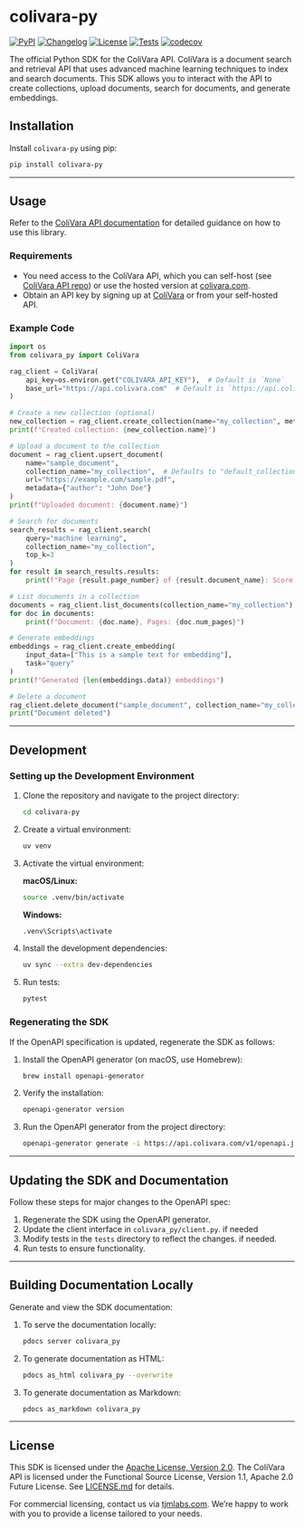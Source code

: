 # colivara-py


[![PyPI](https://img.shields.io/pypi/v/colivara-py.svg)](https://pypi.org/project/colivara-py/)
[![Changelog](https://img.shields.io/github/v/release/tjmlabs/colivara-py?include_prereleases&label=changelog)](https://github.com/tjmlabs/colivara-py/releases)
[![License](https://img.shields.io/badge/license-Apache%202.0-blue.svg)](https://github.com/tjmlabs/colivara-py/blob/main/LICENSE)
[![Tests](https://github.com/tjmlabs/colivara-py/actions/workflows/test.yml/badge.svg)](https://github.com/tjmlabs/colivara-py/actions/workflows/test.yml) [![codecov](https://codecov.io/gh/tjmlabs/ColiVara/branch/main/graph/badge.svg)](https://codecov.io/gh/tjmlabs/ColiVara)

The official Python SDK for the ColiVara API. ColiVara is a document search and retrieval API that uses advanced machine learning techniques to index and search documents. This SDK allows you to interact with the API to create collections, upload documents, search for documents, and generate embeddings.

## Installation

Install `colivara-py` using pip:

```bash
pip install colivara-py
```

---

## Usage

Refer to the [ColiVara API documentation](https://docs.colivara.com) for detailed guidance on how to use this library.

### Requirements
- You need access to the ColiVara API, which you can self-host (see [ColiVara API repo](https://github.com/tjmlabs/ColiVara)) or use the hosted version at [colivara.com](https://colivara.com).
- Obtain an API key by signing up at [ColiVara](https://colivara.com) or from your self-hosted API.

### Example Code

```python
import os
from colivara_py import ColiVara

rag_client = ColiVara(
    api_key=os.environ.get("COLIVARA_API_KEY"),  # Default is `None`
    base_url="https://api.colivara.com"  # Default is `https://api.colivara.com`
)

# Create a new collection (optional)
new_collection = rag_client.create_collection(name="my_collection", metadata={"description": "A sample collection"})
print(f"Created collection: {new_collection.name}")

# Upload a document to the collection
document = rag_client.upsert_document(
    name="sample_document",
    collection_name="my_collection",  # Defaults to "default_collection"
    url="https://example.com/sample.pdf",
    metadata={"author": "John Doe"}
)
print(f"Uploaded document: {document.name}")

# Search for documents
search_results = rag_client.search(
    query="machine learning",
    collection_name="my_collection",
    top_k=3
)
for result in search_results.results:
    print(f"Page {result.page_number} of {result.document_name}: Score {result.normalized_score}")

# List documents in a collection
documents = rag_client.list_documents(collection_name="my_collection")
for doc in documents:
    print(f"Document: {doc.name}, Pages: {doc.num_pages}")

# Generate embeddings
embeddings = rag_client.create_embedding(
    input_data=["This is a sample text for embedding"],
    task="query"
)
print(f"Generated {len(embeddings.data)} embeddings")

# Delete a document
rag_client.delete_document("sample_document", collection_name="my_collection")
print("Document deleted")
```

---

## Development

### Setting up the Development Environment

1. Clone the repository and navigate to the project directory:

    ```bash
    cd colivara-py
    ```

2. Create a virtual environment:

    ```bash
    uv venv
    ```

3. Activate the virtual environment:

    **macOS/Linux:**
    ```bash
    source .venv/bin/activate
    ```

    **Windows:**
    ```bash
    .venv\Scripts\activate
    ```

4. Install the development dependencies:

    ```bash
    uv sync --extra dev-dependencies
    ```

5. Run tests:

    ```bash
    pytest
    ```

### Regenerating the SDK

If the OpenAPI specification is updated, regenerate the SDK as follows:

1. Install the OpenAPI generator (on macOS, use Homebrew):

    ```bash
    brew install openapi-generator
    ```

2. Verify the installation:

    ```bash
    openapi-generator version
    ```

3. Run the OpenAPI generator from the project directory:

    ```bash
    openapi-generator generate -i https://api.colivara.com/v1/openapi.json -g python -c config.yaml --ignore-file-override .openapi-generator-ignore --template-dir ./templates
    ```


---

## Updating the SDK and Documentation

Follow these steps for major changes to the OpenAPI spec:

1. Regenerate the SDK using the OpenAPI generator.  
2. Update the client interface in `colivara_py/client.py`. if needed
3. Modify tests in the `tests` directory to reflect the changes. if needed.
4. Run tests to ensure functionality.  


---

## Building Documentation Locally

Generate and view the SDK documentation:

1. To serve the documentation locally:

    ```bash
    pdocs server colivara_py
    ```

2. To generate documentation as HTML:

    ```bash
    pdocs as_html colivara_py --overwrite
    ```

3. To generate documentation as Markdown:

    ```bash
    pdocs as_markdown colivara_py
    ```

---

## License

This SDK is licensed under the [Apache License, Version 2.0](https://www.apache.org/licenses/LICENSE-2.0). The ColiVara API is licensed under the Functional Source License, Version 1.1, Apache 2.0 Future License. See [LICENSE.md](LICENSE.md) for details.

For commercial licensing, contact us via [tjmlabs.com](https://tjmlabs.com). We’re happy to work with you to provide a license tailored to your needs.

